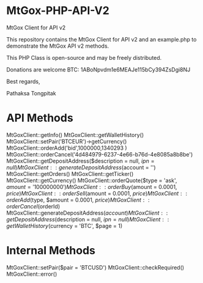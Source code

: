 MtGox-PHP-API-V2
================

MtGox Client for API v2

This repository contains the MtGox Client for API v2
and an example.php to demonstrate the MtGox API v2 methods.

This PHP Class is open-source and may be freely distributed.

Donations are welcome
BTC: 1ABoNpvdm1e6MEAJe115bCy394ZsDgi8NJ


Best regards,

Pathaksa Tongpitak


API Methods
================
MtGoxClient::getInfo()
MtGoxClient::getWalletHistory()
MtGoxClient::setPair('BTCEUR')->getCurrency()
MtGoxClient::orderAdd('bid',1000000,1340293 )
MtGoxClient::orderCancel('4d484979-6237-4e66-b76d-4e8085a8b8be')
MtGoxClient::getDepositAddress($description = null, $ipn = null)
MtGoxClient::generateDepositAddress($account = '')
MtGoxClient::getOrders()
MtGoxClient::getTicker()
MtGoxClient::getCurrency()
MtGoxClient::orderQuote($type = 'ask', $amount = '100000000')
MtGoxClient::orderBuy($amount = 0.0001, $price)
MtGoxClient::orderSell($amount = 0.0001, $price)
MtGoxClient::orderAdd($type, $amount = 0.0001, $price)
MtGoxClient::orderCancel($orderId)
MtGoxClient::generateDepositAddress($account)
MtGoxClient::getDepositAddress($description = null, $ipn = null)
MtGoxClient::getWalletHistory($currency = 'BTC', $page = 1)

Internal Methods
================
MtGoxClient::setPair($pair = 'BTCUSD')
MtGoxClient::checkRequired()
MtGoxClient::error()